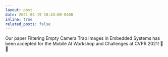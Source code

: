 ```yaml
---
layout: post
date: 2021-04-19 10:43:00-0400
inline: true
related_posts: false
---
```


Our paper Filtering Empty Camera Trap Images in Embedded Systems has been accepted for the Mobile AI Workshop and Challenges at CVPR 2021! :tada: :tada:

